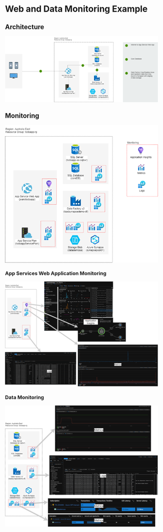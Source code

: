 # Web and Data Monitoring Example

## Architecture
![Azure Monitor Fundamental Data Types 1/2](/PNG/todoapp_webapp_data.png) 

## Monitoring
![Azure Monitor Fundamental Data Types 1/2](/PNG/todoapp_webapp_data_monitoring.png) 

### App Services Web Application Monitoring
![Azure Monitor Fundamental Data Types 1/2](/PNG/todoapp-webapp_monitoring.png) 

### Data Monitoring
![Azure Monitor Fundamental Data Types 1/2](/PNG/todoapp-data_monitoring.png) 
